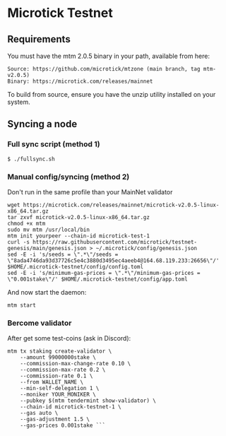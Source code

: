 # Microtick Testnet

## Requirements

You must have the mtm 2.0.5 binary in your path, available from here:

```
Source: https://github.com/microtick/mtzone (main branch, tag mtm-v2.0.5)
Binary: https://microtick.com/releases/mainnet
```

To build from source, ensure you have the unzip utility installed on your system.

## Syncing a node

### Full sync script (method 1)
```
$ ./fullsync.sh
```

### Manual config/syncing (method 2) 
Don't run in the same profile than your MainNet validator
```
wget https://microtick.com/releases/mainnet/microtick-v2.0.5-linux-x86_64.tar.gz
tar zxvf microtick-v2.0.5-linux-x86_64.tar.gz 
chmod +x mtm
sudo mv mtm /usr/local/bin
mtm init yourpeer --chain-id microtick-test-1
curl -s https://raw.githubusercontent.com/microtick/testnet-genesis/main/genesis.json > ~/.microtick/config/genesis.json
sed -E -i 's/seeds = \".*\"/seeds = \"8ada4746da93d37726c5e4c3880d3495ec4aeeb4@164.68.119.233:26656\"/' $HOME/.microtick-testnet/config/config.toml
sed -E -i 's/minimum-gas-prices = \".*\"/minimum-gas-prices = \"0.001stake\"/' $HOME/.microtick-testnet/config/app.toml
```
And now start the daemon:
```
mtm start
```
### Bercome validator
After get some test-coins (ask in Discord): 
```
mtm tx staking create-validator \
    --amount 99000000stake \
    --commission-max-change-rate 0.10 \
    --commission-max-rate 0.2 \
    --commission-rate 0.1 \
    --from WALLET_NAME \
    --min-self-delegation 1 \
    --moniker YOUR_MONIKER \
    --pubkey $(mtm tendermint show-validator) \
    --chain-id microtick-testnet-1 \
    --gas auto \
    --gas-adjustment 1.5 \
    --gas-prices 0.001stake ```
  
